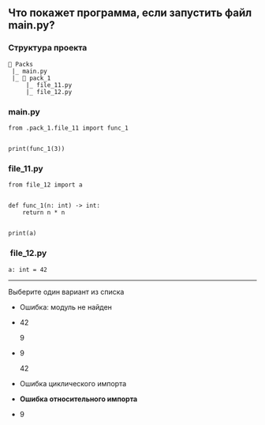 ## Что покажет программа, если запустить файл main.py?

### Структура проекта

    📁 Packs
     |_ main.py
     |_ 📁 pack_1
         |_ file_11.py
         |_ file_12.py

### main.py

    from .pack_1.file_11 import func_1
    
    
    print(func_1(3))

### file\_11.py

    from file_12 import a
    
    
    def func_1(n: int) -> int:
        return n * n
    
    
    print(a)

###  file\_12.py

    a: int = 42

---
Выберите один вариант из списка

- Ошибка: модуль не найден

- 42

  9

- 9

  42

- Ошибка циклического импорта

- **Ошибка относительного импорта**

- 9